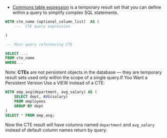 - [Commons table expression](https://youtu.be/cnzka7kF5Zk?si=3JVJvtZG8GfW11pn&t=16037) is a temporary result set that you can define within a query to simplify complex SQL statements.

```sql
WITH cte_name (optional_column_list)  AS (
    ---  CTE query expression

)

--- Main query referencing CTE

SELECT ...
FROM cte_name
WHERE...
```
Note: **CTEs** are not persistent objects in the database — they are temporary result sets used only within the scope of a single query.If You Want a Persistent Version
Use a VIEW instead of a CTE:

```sql
WITH emp_avg(department, avg_salary) AS (
    SELECT dept, AVG(salary)
    FROM employees
    GROUP BY dept
)
SELECT * FROM emp_avg;
```
Now the CTE result will have columns named `department` and `avg_salary` instead of default column names return by query.

